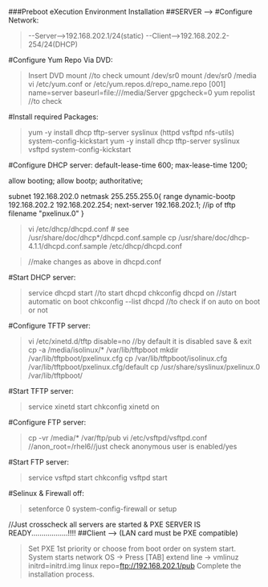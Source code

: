 ###Preboot eXecution Environment Installation
##SERVER -->
#Configure Network:
>--Server-->192.168.202.1/24(static)
>--Client-->192.168.202.2-254/24(DHCP)

#Configure Yum  Repo Via DVD:
>Insert DVD
>mount     //to check
>umount     /dev/sr0
>mount      /dev/sr0      /media
>vi      /etc/yum.conf     or     /etc/yum.repos.d/repo_name.repo
	[001]
	name=server
	baseurl=file:///media/Server
	gpgcheck=0
>yum repolist     //to check

#Install required Packages:
>yum  -y  install  dhcp  tftp-server  syslinux  (httpd  vsftpd  nfs-utils)  system-config-kickstart
>yum  -y  install  dhcp  tftp-server  syslinux  vsftpd  system-config-kickstart






#Configure DHCP server:
default-lease-time 600;
max-lease-time 1200;

allow booting;
allow bootp;
authoritative;

subnet 192.168.202.0 netmask 255.255.255.0{
	range dynamic-bootp 192.168.202.2 192.168.202.254;
	next-server 192.168.202.1; //ip of tftp
	filename "pxelinux.0"
}

>vi   /etc/dhcp/dhcpd.conf
	#	see	/usr/share/doc/dhcp*/dhcpd.conf.sample
>cp	/usr/share/doc/dhcp-4.1.1/dhcpd.conf.sample		/etc/dhcp/dhcpd.conf

>//make changes as above in dhcpd.conf 

#Start DHCP server:
>service dhcpd start		//to start dhcpd
>chkconfig dhcpd on		//start automatic on boot
>chkconfig	--list	dhcpd		//to check if on auto on boot or not



#Configure TFTP server:
>vi	/etc/xinetd.d/tftp
	disable=no		//by default it is disabled
save & exit
>cp	-a	/media/isolinux/*	/var/lib/tftpboot
>mkdir		/var/lib/tftpboot/pxelinux.cfg
>cp	/var/lib/tftpboot/isolinux.cfg		/var/lib/tftpboot/pxelinux.cfg/default
>cp	/usr/share/syslinux/pxelinux.0	/var/lib/tftpboot/

#Start TFTP server:
>service	xinetd		start
>chkconfig	xinetd		on

#Configure FTP server:
>cp	-vr	/media/*	/var/ftp/pub
>vi 	/etc/vsftpd/vsftpd.conf
	//anon_root=/rhel6//just check anonymous user is enabled/yes

#Start FTP server:
>service vsftpd start
>chkconfig	vsftpd		start
 
#Selinux & Firewall off:
>setenforce 0
>system-config-firewall	or 	setup

//Just crosscheck all servers are started & PXE SERVER IS READY..................!!!!
##Client -->
(LAN card must be PXE compatible)
>Set PXE 1st priority or choose from boot order on system start.
>System starts network OS -> Press [TAB]
	extend line -> vmlinuz   initrd=initrd.img   linux   repo=ftp://192.168.202.1/pub
>Complete the installation process.
